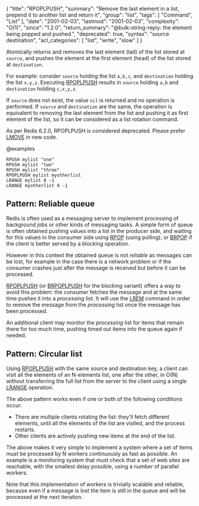 {
  "title": "RPOPLPUSH",
  "summary": "Remove the last element in a list, prepend it to another list and return it",
  "group": "list",
  "tags": [
    "Command",
    "List"
  ],
  "date": "2001-02-03",
  "lastmod": "2001-02-03",
  "complexity": "O(1)",
  "since": "1.2.0",
  "return_summary": "@bulk-string-reply: the element being popped and pushed.",
  "deprecated": true,
  "syntax": "source destination",
  "acl_categories": [
    "list",
    "write",
    "slow"
  ]
}

Atomically returns and removes the last element (tail) of the list stored at
`source`, and pushes the element at the first element (head) of the list stored
at `destination`.

For example: consider `source` holding the list `a,b,c`, and `destination`
holding the list `x,y,z`.
Executing [RPOPLPUSH](/commands/rpoplpush) results in `source` holding `a,b` and `destination`
holding `c,x,y,z`.

If `source` does not exist, the value `nil` is returned and no operation is
performed.
If `source` and `destination` are the same, the operation is equivalent to
removing the last element from the list and pushing it as first element of the
list, so it can be considered as a list rotation command.

As per Redis 6.2.0, RPOPLPUSH is considered deprecated. Please prefer [LMOVE](/commands/lmove) in
new code.

@examples

```cli
RPUSH mylist "one"
RPUSH mylist "two"
RPUSH mylist "three"
RPOPLPUSH mylist myotherlist
LRANGE mylist 0 -1
LRANGE myotherlist 0 -1
```

## Pattern: Reliable queue

Redis is often used as a messaging server to implement processing of background
jobs or other kinds of messaging tasks.
A simple form of queue is often obtained pushing values into a list in the
producer side, and waiting for this values in the consumer side using [RPOP](/commands/rpop)
(using polling), or [BRPOP](/commands/brpop) if the client is better served by a blocking
operation.

However in this context the obtained queue is not _reliable_ as messages can
be lost, for example in the case there is a network problem or if the consumer
crashes just after the message is received but before it can be processed.

[RPOPLPUSH](/commands/rpoplpush) (or [BRPOPLPUSH](/commands/brpoplpush) for the blocking variant) offers a way to avoid
this problem: the consumer fetches the message and at the same time pushes it
into a _processing_ list.
It will use the [LREM](/commands/lrem) command in order to remove the message from the
_processing_ list once the message has been processed.

An additional client may monitor the _processing_ list for items that remain
there for too much time, pushing timed out items into the queue
again if needed.

## Pattern: Circular list

Using [RPOPLPUSH](/commands/rpoplpush) with the same source and destination key, a client can visit
all the elements of an N-elements list, one after the other, in O(N) without
transferring the full list from the server to the client using a single [LRANGE](/commands/lrange)
operation.

The above pattern works even if one or both of the following conditions occur:

* There are multiple clients rotating the list: they'll fetch different 
  elements, until all the elements of the list are visited, and the process 
  restarts.
* Other clients are actively pushing new items at the end of the list.

The above makes it very simple to implement a system where a set of items must
be processed by N workers continuously as fast as possible.
An example is a monitoring system that must check that a set of web sites are
reachable, with the smallest delay possible, using a number of parallel workers.

Note that this implementation of workers is trivially scalable and reliable,
because even if a message is lost the item is still in the queue and will be
processed at the next iteration.

